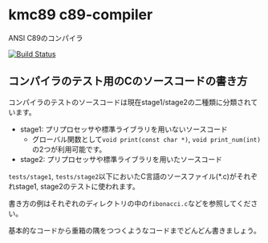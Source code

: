 # kmc89 c89-compiler
ANSI C89のコンパイラ

[![Build Status](https://travis-ci.org/kmc-jp/c89-compiler.svg?branch=master)](https://travis-ci.org/kmc-jp/c89-compiler)

## コンパイラのテスト用のCのソースコードの書き方

コンパイラのテストのソースコードは現在stage1/stage2の二種類に分類されています。

- stage1: プリプロセッサや標準ライブラリを用いないソースコード
  - グローバル関数として`void print(const char *)`, `void print_num(int)`の2つが利用可能です。
- stage2: プリプロセッサや標準ライブラリを用いたソースコード

`tests/stage1`, `tests/stage2`以下においたC言語のソースファイル(\*.c)がそれぞれstage1, stage2のテストに使われます。

書き方の例はそれぞれのディレクトリの中の`fibonacci.c`などを参照してください。

基本的なコードから重箱の隅をつつくようなコードまでどんどん書きましょう。
